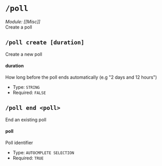# `/poll`
*Module: [[Misc]]*<br>
Create a poll
## `/poll create [duration]`
Create a new poll
#### duration
How long before the poll ends automatically (e.g "2 days and 12 hours")
- Type: `STRING`
- Required: `FALSE`
## `/poll end <poll>`
End an existing poll
#### poll
Poll identifier
- Type: `AUTOCMPLETE SELECTION`
- Required: `TRUE`
